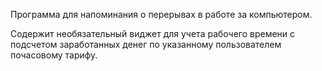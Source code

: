 Программа для напоминания о перерывах в работе за компьютером.

Содержит необязательный виджет для учета рабочего времени
с подсчетом заработанных денег по указанному пользователем почасовому тарифу.